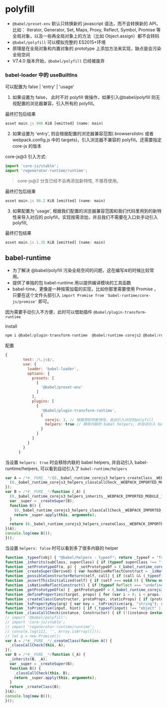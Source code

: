 # polyfill

- `@babel/preset-env` 默认只转换新的 javascript 语法，而不会转换新的 API，比如： Iterator, Generator, Set, Maps, Proxy, Reflect, Symbol, Promise 等全局对象，以及一些再全局对象上的方法（比如 Object.assign）都不会转码
- `@babel/polyfill` 可以模拟完整的 ES2015+环境
- 原理是在全局对象和内置对象的 prototype 上添加方法来实现，缺点是会污染全局空间
- V7.4.0 版本开始，`@babel/polyfill` 已经被废弃

### babel-loader 中的 useBuiltIns

可以配置为 false | 'entry' | 'usage'

1. 如果设置为 false， 此时不对 polyfill 做操作，如果引入@babel/polyfill 则无视配置的浏览器兼容，引入所有的 polyfill。

最终打包后结果

```js
asset main.js 946 KiB [emitted] (name: main)
```

2. 如果设置为 'entry', 则会根据配置的浏览器兼容范围(.browserslistrc 或者 webpack.config.js 中的 targets)，引入浏览器不兼容的 polyfill。还需要指定 core-js 的版本

core-js@3 引入方式:

```js
import 'core-js/stable';
import 'regenerator-runtime/runtime';
```

> core-js@2 分支已经不会再添加新特性, 不推荐使用。

最终打包后结果

```js
asset main.js 96.2 KiB [emitted] (name: main)
```

3. 如果配置为 'usage', 根据我们配置的浏览器兼容范围和我们代码里用到的新特性来导入对应的 polyfill，实现按需添加，并且我们不需要在入口处手动引入 polyfill,

最终打包结果

```js
asset main.js 1.35 KiB [emitted] (name: main)
```

## babel-runtime

- 为了解决 @babel/polyfill 污染全局空间的问题，这在编写`库`的时候比较常用。
- 提供了单独的包 babel-runtime 用以提供编译模块的工具函数
- babel-time，更像是一种按需加载的实现，比如你那里需要使用 Promise ，只要在这个文件头部引入 `import Promise from 'babel-runtime/core-js/promise'` 即可。

因为需要手动引入不方便，此时可以借助插件 `@babel/plugin-transform-runtime`

install

```js
npm i @babel/plugin-transform-runtime  @babel/runtime-corejs2 @babel/runtime-corejs3 -D
```

配置

```js
{
        test: /\.js$/,
        use: {
          loader: 'babel-loader',
          options: {
            presets: [
              [
                '@babel/preset-env'
              ]
            ],
            plugins: [
              [
                '@babel/plugin-transform-runtime',
                {
                  corejs: 3, // 根据用到的新特性，自动引入对应的polyfill
                  helpers: true // 移除内联的 babel helpers, 并自动引入 babel-runtime/helpers
                }
              ]
            ]
          }
        }
      }
```

当设置 `helpers: true` 时会移除内联的 babel helpers, 并自动引入 babel-runtime/helpers, 可以看到自动引入了 `babel-runtime/helpers`

```js
var A = /*#__PURE__*/(0,_babel_runtime_corejs3_helpers_createClass__WEBPACK_IMPORTED_MODULE_4__["default"])(function A() {
  (0,_babel_runtime_corejs3_helpers_classCallCheck__WEBPACK_IMPORTED_MODULE_5__["default"])(this, A);
});
var B = /*#__PURE__*/function (_A) {
  (0,_babel_runtime_corejs3_helpers_inherits__WEBPACK_IMPORTED_MODULE_1__["default"])(B, _A);
  var _super = _createSuper(B);
  function B() {
    (0,_babel_runtime_corejs3_helpers_classCallCheck__WEBPACK_IMPORTED_MODULE_5__["default"])(this, B);
    return _super.apply(this, arguments);
  }
  return (0,_babel_runtime_corejs3_helpers_createClass__WEBPACK_IMPORTED_MODULE_4__["default"])(B);
}(A);
console.log(new B());
}();
```

当设置 `helpers: false` 时可以看到多了很多内联的 helper

```js
function _typeof(obj) { "@babel/helpers - typeof"; return _typeof = "function" == typeof (_babel_runtime_corejs3_core_js_stable_symbol__WEBPACK_IMPORTED_MODULE_5___default()) && "symbol" == typeof (_babel_runtime_corejs3_core_js_stable_symbol_iterator__WEBPACK_IMPORTED_MODULE_6___default()) ? function (obj) { return typeof obj; } : function (obj) { return obj && "function" == typeof (_babel_runtime_corejs3_core_js_stable_symbol__WEBPACK_IMPORTED_MODULE_5___default()) && obj.constructor === (_babel_runtime_corejs3_core_js_stable_symbol__WEBPACK_IMPORTED_MODULE_5___default()) && obj !== (_babel_runtime_corejs3_core_js_stable_symbol__WEBPACK_IMPORTED_MODULE_5___default().prototype) ? "symbol" : typeof obj; }, _typeof(obj); }
function _inherits(subClass, superClass) { if (typeof superClass !== "function" && superClass !== null) { throw new TypeError("Super expression must either be null or a function"); } subClass.prototype = Object.create(superClass && superClass.prototype, { constructor: { value: subClass, writable: true, configurable: true } }); _babel_runtime_corejs3_core_js_stable_object_define_property__WEBPACK_IMPORTED_MODULE_1___default()(subClass, "prototype", { writable: false }); if (superClass) _setPrototypeOf(subClass, superClass); }
function _setPrototypeOf(o, p) { _setPrototypeOf = (_babel_runtime_corejs3_core_js_stable_object_set_prototype_of__WEBPACK_IMPORTED_MODULE_2___default()) ? _babel_runtime_corejs3_core_js_stable_object_set_prototype_of__WEBPACK_IMPORTED_MODULE_2___default().bind() : function _setPrototypeOf(o, p) { o.__proto__ = p; return o; }; return _setPrototypeOf(o, p); }
function _createSuper(Derived) { var hasNativeReflectConstruct = _isNativeReflectConstruct(); return function _createSuperInternal() { var Super = _getPrototypeOf(Derived), result; if (hasNativeReflectConstruct) { var NewTarget = _getPrototypeOf(this).constructor; result = _babel_runtime_corejs3_core_js_stable_reflect_construct__WEBPACK_IMPORTED_MODULE_4___default()(Super, arguments, NewTarget); } else { result = Super.apply(this, arguments); } return _possibleConstructorReturn(this, result); }; }
function _possibleConstructorReturn(self, call) { if (call && (_typeof(call) === "object" || typeof call === "function")) { return call; } else if (call !== void 0) { throw new TypeError("Derived constructors may only return object or undefined"); } return _assertThisInitialized(self); }
function _assertThisInitialized(self) { if (self === void 0) { throw new ReferenceError("this hasn't been initialised - super() hasn't been called"); } return self; }
function _isNativeReflectConstruct() { if (typeof Reflect === "undefined" || !(_babel_runtime_corejs3_core_js_stable_reflect_construct__WEBPACK_IMPORTED_MODULE_4___default())) return false; if ((_babel_runtime_corejs3_core_js_stable_reflect_construct__WEBPACK_IMPORTED_MODULE_4___default().sham)) return false; if (typeof Proxy === "function") return true; try { Boolean.prototype.valueOf.call(_babel_runtime_corejs3_core_js_stable_reflect_construct__WEBPACK_IMPORTED_MODULE_4___default()(Boolean, [], function () {})); return true; } catch (e) { return false; } }
function _getPrototypeOf(o) { _getPrototypeOf = (_babel_runtime_corejs3_core_js_stable_object_set_prototype_of__WEBPACK_IMPORTED_MODULE_2___default()) ? _babel_runtime_corejs3_core_js_stable_object_get_prototype_of__WEBPACK_IMPORTED_MODULE_3___default().bind() : function _getPrototypeOf(o) { return o.__proto__ || _babel_runtime_corejs3_core_js_stable_object_get_prototype_of__WEBPACK_IMPORTED_MODULE_3___default()(o); }; return _getPrototypeOf(o); }
function _defineProperties(target, props) { for (var i = 0; i < props.length; i++) { var descriptor = props[i]; descriptor.enumerable = descriptor.enumerable || false; descriptor.configurable = true; if ("value" in descriptor) descriptor.writable = true; _babel_runtime_corejs3_core_js_stable_object_define_property__WEBPACK_IMPORTED_MODULE_1___default()(target, _toPropertyKey(descriptor.key), descriptor); } }
function _createClass(Constructor, protoProps, staticProps) { if (protoProps) _defineProperties(Constructor.prototype, protoProps); if (staticProps) _defineProperties(Constructor, staticProps); _babel_runtime_corejs3_core_js_stable_object_define_property__WEBPACK_IMPORTED_MODULE_1___default()(Constructor, "prototype", { writable: false }); return Constructor; }
function _toPropertyKey(arg) { var key = _toPrimitive(arg, "string"); return _typeof(key) === "symbol" ? key : String(key); }
function _toPrimitive(input, hint) { if (_typeof(input) !== "object" || input === null) return input; var prim = input[(_babel_runtime_corejs3_core_js_stable_symbol_to_primitive__WEBPACK_IMPORTED_MODULE_0___default())]; if (prim !== undefined) { var res = prim.call(input, hint || "default"); if (_typeof(res) !== "object") return res; throw new TypeError("@@toPrimitive must return a primitive value."); } return (hint === "string" ? String : Number)(input); }
function _classCallCheck(instance, Constructor) { if (!(instance instanceof Constructor)) { throw new TypeError("Cannot call a class as a function"); } }
// import '@babel/polyfill';
// import 'core-js/stable';
// import 'regenerator-runtime/runtime';
// console.log(111, '', Array.isArray([]));
// let p = new Promise();
var A = /*#__PURE__*/_createClass(function A() {
  _classCallCheck(this, A);
});
var B = /*#__PURE__*/function (_A) {
  _inherits(B, _A);
  var _super = _createSuper(B);
  function B() {
    _classCallCheck(this, B);
    return _super.apply(this, arguments);
  }
  return _createClass(B);
}(A);
console.log(new B());
}();
```
